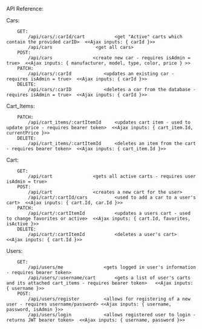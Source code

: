 API Reference:

Cars:

		GET:
			/api/cars/:carId/cart    		<get "Active" carts which contain the provided carID>  <<Ajax inputs: { carId }>>
			/api/cars				 <get all cars>
		POST:
			/api/cars				<create new car - requires isAdmin = true>  <<Ajax inputs: { manufacturer, model, type, color, price } >>
		PATCH: 
			/api/cars/:carId		  	<updates an existing car - requires isAdmin = true>  <<Ajax inputs: { carId }>>
		DELETE:
			/api/cars/:carID			<deletes a car from the database - requires isAdmin = true>  <<Ajax inputs: { carId }>>


Cart_Items:

		PATCH:
			/api/cart_items/:cartItemId		<updates cart item - used to update price - requires bearer token>  <<Ajax inputs: { cart_item.Id, currentPrice }>>
		DELETE:
			/api/cart_items/:cartItemId		<deletes an item from the cart - requires bearer token>  <<Ajax inputs: { cart_item.Id }>>


Cart:

		GET:
			/api/cart 				<gets all active carts - requires user isAdmin = true>
		POST:
			/api/cart				<creates a new cart for the user>
			/api/cart/:cartId/cars			<used to add a car to a user's cart>  <<Ajax inputs: { cart.Id, car.Id }>>
		PATCH:
			/api/cart/:cartItemId			<updates a users cart - used to change favorites or active>  <<Ajax inputs: { cart.Id, favorites, isActive }>>
		DELETE:
			/api/cart/:cartItemId			<deletes a user's cart>  <<Ajax inputs: { cart.Id }>>


Users:

		GET:
			/api/users/me				<gets logged in user's information - requires bearer token>
			/api/users/:username/cart 		<gets a list of user's carts and its attached cart_items - requires bearer token>   <<Ajax inputs: { username }>>
		POST:
			/api/users/register			<allows for registering of a new user - requires username/password> <<Ajax inputs: { username, password, isAdmin }>>
			/api/users/login			<allows registered user to login - returns JWT bearer token>  <<Ajax inputs: { username, password }>>
